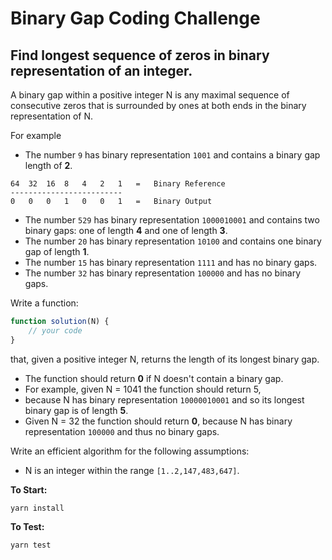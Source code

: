 # Binary Gap Coding Challenge
## Find longest sequence of zeros in binary representation of an integer.

A binary gap within a positive integer N is any maximal sequence of consecutive zeros that is surrounded by ones at both ends in the binary representation of N.

For example 
* The number `9` has binary representation `1001` and contains a binary gap length of __2__. 
 
```
64  32  16  8   4   2   1   =   Binary Reference
-------------------------   
0   0   0   1   0   0   1   =   Binary Output
```

*  The number `529` has binary representation `1000010001` and contains two binary gaps: one of length __4__ and one of length __3__. 
*  The number `20` has binary representation `10100` and contains one binary gap of length __1__. 
*  The number `15` has binary representation `1111` and has no binary gaps. 
*  The number `32` has binary representation `100000` and has no binary gaps.
 
Write a function:

```js    
function solution(N) {
    // your code
}
```

that, given a positive integer N, returns the length of its longest binary gap. 

* The function should return __0__ if N doesn't contain a binary gap. 
* For example, given N = 1041 the function should return 5, 
* because N has binary representation `10000010001` and so its longest binary gap is of length __5__. 
* Given N = 32 the function should return __0__, because N has binary representation `100000` and thus no binary gaps. 

Write an efficient algorithm for the following assumptions:
* N is an integer within the range `[1..2,147,483,647]`.

__To Start:__ 
```
yarn install
```
__To Test:__ 
```
yarn test
```